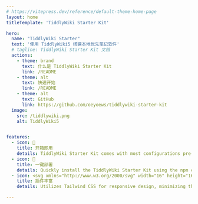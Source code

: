 ```yaml
---
# https://vitepress.dev/reference/default-theme-home-page
layout: home
titleTemplate: 'TiddlyWiki Starter Kit'

hero:
  name: "TiddlyWiki Starter"
  text: '使用 TiddlyWiki5 搭建本地优先笔记软件'
  # tagline: TiddlyWiki Starter Kit 文档
  actions:
    - theme: brand
      text: 什么是 TiddlyWiki Starter Kit
      link: /README
    - theme: alt
      text: 快速开始
      link: /README
    - theme: alt
      text: GitHub
      link: https://github.com/oeyoews/tiddlywiki-starter-kit
  image:
    src: /tiddlywiki.png
    alt: TiddlyWiki5


features:
  - icon: 📝
    title: 开箱即用
    details: TiddlyWiki Starter Kit comes with most configurations pre-packaged, reducing the need for tedious setup.
  - icon: 🚀
    title: 一键部署
    details: Quickly install the TiddlyWiki Starter Kit using the npm create create-neotw-app command.
  - icon: <svg xmlns="http://www.w3.org/2000/svg" width="16" height="16" viewBox="0 0 24 24"><path fill="white" d="m12 0l10.23 6v12L12 24L1.77 18V6zm3.961 17.889l.154-.02c.113-.043.22-.081.288-.19c.227-.329-.357-.462-.566-.827c-.209-.364-1.071-2.364-.418-2.924s1.359-.79 1.629-1.315c.117-.236.238-.475.269-.742c.159.132.283.255.497.262c.567.036 1.054-.658 1.307-1.315c.135-.404.244-.832.218-1.226c-.069-.76.013-1.582.62-2.087c-.599.302-1.167.69-1.845.789c-.374-.114-.75-.216-1.147-.2c-.194-.253-.456-.727-.797-.782c-.58.208-.597 1.105-.842 2.321a5.351 5.351 0 0 0-1.154-.193c-.54-.035-1.42.134-2.038.116c-.619-.018-1.836-.562-2.849-.445c-.407.05-.817.12-1.195.291c-.231.105-.565.421-.733.468c-1.69.473-4.442.453-3.879-2.102c.044-.196.056-.373-.03-.417c-.11-.055-.17.06-.234.187c-.985 2.138.764 3.514 2.752 3.52c.625-.048.324-.007.904-.118l-.015.082a1.87 1.87 0 0 0 .865 1.718c-.27.771-.805 1.389-1.173 2.097c.138.881 1.031 2.057 1.4 2.225c.326.147 1.036.149 1.2-.089c.059-.111.02-.351-.044-.474c.277.308.651.736 1.013.942c.217.104.434.17.677.18l.31-.016c.154-.033.336-.058.44-.195c.116-.2.007-.756-.476-.796c-.483-.04-.795-.222-1.24-.882c-.365-.638.077-1.517.226-2.145c.765.123 1.535.22 2.31.222c.336-.017.67-.03 1.001-.093c.106.27.402 1.025.404 1.239c.007.601-.219 1.205-.121 1.807c.06.177.005.512.35.526l.388.018l.267-.008c.341.573.637.572 1.307.591m-7.518-1.66l-.063-.056c-.184-.198-.66-.544-.572-.865c.075-.238.213-.457.323-.683l-.004.023c-.02.282-.059.56.032.837c.278.228.663.59.918.837c-.138-.038-.4-.117-.53-.066l-.104-.026z"/></svg>
    title: 插件丰富
    details: Utilizes Tailwind CSS for responsive design, minimizing the need for extensive style files.

---
```

